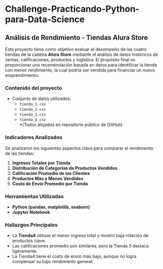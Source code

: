 # Challenge-Practicando-Python-para-Data-Science

## Análisis de Rendimiento - Tiendas Alura Store

Este proyecto tiene como objetivo evaluar el desempeño de las cuatro tiendas de la cadena **Alura Store** mediante el análisis de datos históricos de ventas, calificaciones, productos y logística. El propósito final es proporcionar una recomendación basada en datos para identificar la tienda con menor rendimiento, la cual podría ser vendida para financiar un nuevo emprendimiento.

### Contenido del proyecto

- Conjunto de datos utilizados:
  - `tienda_1.csv`
  - `tienda_2.csv`
  - `tienda_3.csv`
  - `tienda_4.csv`  
  *(Todos alojados en repositorio público de GitHub)

### Indicadores Analizados

Se analizaron los siguientes aspectos clave para comparar el rendimiento de las tiendas:

1. **Ingresos Totales por Tienda**  
2. **Distribución de Categorías de Productos Vendidos**
3. **Calificación Promedio de los Clientes**
4. **Productos Más y Menos Vendidos**
5. **Costo de Envío Promedio por Tienda**

### Herramientas Utilizadas

- **Python (pandas, matplotlib, seaborn)**
- **Jupyter Notebook**

### Hallazgos Principales

- La **Tienda4** obtuvo el menor ingreso total y mostró baja rotación de productos clave.
- Las calificaciones promedio son similares, pero la Tienda 3 destaca ligeramente.
- La Tienda4 tiene el costo de envío más bajo, aunque no logra compensar su bajo rendimiento general.

